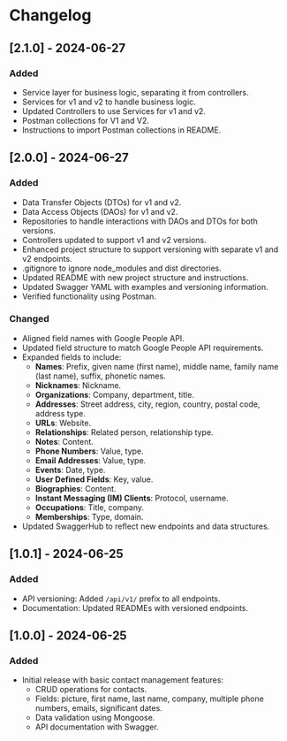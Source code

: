 # Changelog

## [2.1.0] - 2024-06-27
### Added
- Service layer for business logic, separating it from controllers.
- Services for v1 and v2 to handle business logic.
- Updated Controllers to use Services for v1 and v2.
- Postman collections for V1 and V2.
- Instructions to import Postman collections in README.

## [2.0.0] - 2024-06-27
### Added
- Data Transfer Objects (DTOs) for v1 and v2.
- Data Access Objects (DAOs) for v1 and v2.
- Repositories to handle interactions with DAOs and DTOs for both versions.
- Controllers updated to support v1 and v2 versions.
- Enhanced project structure to support versioning with separate v1 and v2 endpoints.
- .gitignore to ignore node_modules and dist directories.
- Updated README with new project structure and instructions.
- Updated Swagger YAML with examples and versioning information.
- Verified functionality using Postman.

### Changed
- Aligned field names with Google People API.
- Updated field structure to match Google People API requirements.
- Expanded fields to include:
  - **Names**: Prefix, given name (first name), middle name, family name (last name), suffix, phonetic names.
  - **Nicknames**: Nickname.
  - **Organizations**: Company, department, title.
  - **Addresses**: Street address, city, region, country, postal code, address type.
  - **URLs**: Website.
  - **Relationships**: Related person, relationship type.
  - **Notes**: Content.
  - **Phone Numbers**: Value, type.
  - **Email Addresses**: Value, type.
  - **Events**: Date, type.
  - **User Defined Fields**: Key, value.
  - **Biographies**: Content.
  - **Instant Messaging (IM) Clients**: Protocol, username.
  - **Occupations**: Title, company.
  - **Memberships**: Type, domain.
- Updated SwaggerHub to reflect new endpoints and data structures.

## [1.0.1] - 2024-06-25
### Added
- API versioning: Added `/api/v1/` prefix to all endpoints.
- Documentation: Updated READMEs with versioned endpoints.

## [1.0.0] - 2024-06-25
### Added
- Initial release with basic contact management features:
  - CRUD operations for contacts.
  - Fields: picture, first name, last name, company, multiple phone numbers, emails, significant dates.
  - Data validation using Mongoose.
  - API documentation with Swagger.
